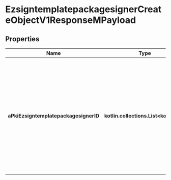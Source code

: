 
# EzsigntemplatepackagesignerCreateObjectV1ResponseMPayload

## Properties
| Name | Type | Description | Notes |
| ------------ | ------------- | ------------- | ------------- |
| **aPkiEzsigntemplatepackagesignerID** | **kotlin.collections.List&lt;kotlin.Int&gt;** | An array of unique IDs representing the object that were requested to be created.  They are returned in the same order as the array containing the objects to be created that was sent in the request. |  |



